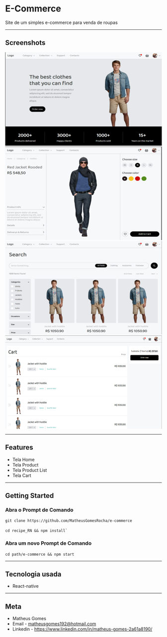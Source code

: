 # **E-Commerce**

Site de um simples e-commerce para venda de roupas 

-- --

## **Screenshots**


<img src="public/home.png" width="600px" height="300px">

<img src="public/product.png" width="600px" height="300px">

<img src="public/product-list.png" width="600px" height="300px">

<img src="public/cart.png" width="600px" height="300px">

-- --

## **Features**

- Tela Home
- Tela Product
- Tela Product List
- Tela Cart

-- --

## **Getting Started**

### Abra o Prompt de Comando

    git clone https://github.com/MatheusGomesRocha/e-commerce

    cd recipe_RN && npm install`

### Abra um novo Prompt de Comando

    cd path/e-commerce && npm start 
    
-- --

## **Tecnologia usada**

- React-native

-- --
## Meta

- Matheus Gomes
- Email - matheusgomes192@hotmail.com
- Linkedin - https://www.linkedin.com/in/matheus-gomes-2a61a8190/ 
